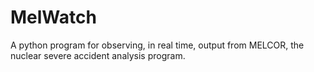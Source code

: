 # MelWatch
A python program for observing, in real time, output from MELCOR, the nuclear severe accident analysis program.
